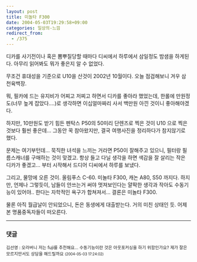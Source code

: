 ```yaml
---
layout: post
title: 미놀타 F300
date: 2004-05-03T19:29:58+09:00
categories: 일상의-느낌
redirect_from:
  - /375
---
```


디카를 사기전이나 혹은 뽐뿌질당할 때마다 디씨에서 하루에서 삼일정도 밤샘을 하게된다. 아무리 읽어봐도 뭐가 좋은지 알 수 없었다.

무조건 휴대성을 기준으로 U10을 산것이 2002년 10월이다. 오늘 점검해보니 겨우 삼천육백장.

뭐, 필카에 드는 유지비가 어찌고 저찌고 하면서 디카를 좋아라 했었는데, 한롤에 만원정도(너무 높게 잡았다....)로 생각하면 이십얼마짜리 사서 백만원 아낀 것이니 좋아해야겠다.

하지만, 10만원도 받기 힘든 펜탁스 P50의 50미리 단렌즈로 찍은 것이 U10 으로 찍은 것보다 훨씬 좋은데... 그동안 꾹 참아왔지만, 결국 여행사진을 정리하다가 참지않기로 했다.

문제는 여기부턴데... 묵직한 녀석을 느끼는 거라면 P50이 잘해주고 있으니, 필터랑 필름스캐너를 구매하는 것이 맞겠고. 항상 들고 다닐 생각을 하면 색감을 잘 살리는 작은 디카가 좋겠고... 부터 시작해서 드디어 디씨에서 하루를 보냈다.

그리고, 물망에 오른 것이. 올림푸스 C-60. 미놀타 F300, 캐논 A80, S50 까지다. 하지만, 언제나 그렇듯이, 남들이 안쓰는거 써야 멋져보인다는 얄팍한 생각과 작아도 수동기능이 있어야.. 한다는 자학적인 욕구가 합쳐져서... 결론은 미놀타 F300.

물론 아직 월급날이 안되었으니, 돈은 동생에게 대출받는다. 거의 미친 상태인 듯. 어제 본 명품중독자들이 떠오른다.

* * *

### 댓글



<!--- cmt:731 --->
<!--- mail: --->
<!--- parent:0 --->

<small>김선영 : 오라버니 저는 fuji를 추천해요... 수동기능이란 것은 아웃포커싱을 하기 위함인가요? 제가 잘은 모르지만서도 상담을 해드릴까요 <small>(2004-05-03 17:24:02)</small></small>

